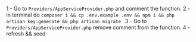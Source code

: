 1 - Go to `Providers/AppServiceProvider.php` and comment the function.
2 - in terminal do `composer i && cp .env.example .env && npm i && php artisan key:generate && php artisan migrate `
3 - Go to `Providers/AppServiceProvider.php` remove comment from the function.
4 - refresh && seed
